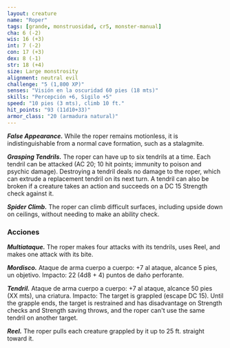 ```yaml
---
layout: creature
name: "Roper"
tags: [grande, monstruosidad, cr5, monster-manual]
cha: 6 (-2)
wis: 16 (+3)
int: 7 (-2)
con: 17 (+3)
dex: 8 (-1)
str: 18 (+4)
size: Large monstrosity
alignment: neutral evil
challenge: "5 (1,800 XP)"
senses: "Visión en la oscuridad 60 pies (18 mts)"
skills: "Percepción +6, Sigilo +5"
speed: "10 pies (3 mts), climb 10 ft."
hit_points: "93 (11d10+33)"
armor_class: "20 (armadura natural)"
---
```


***False Appearance.*** While the roper remains motionless, it is indistinguishable from a normal cave formation, such as a stalagmite.

***Grasping Tendrils.*** The roper can have up to six tendrils at a time. Each tendril can be attacked (AC 20; 10 hit points; immunity to poison and psychic damage). Destroying a tendril deals no damage to the roper, which can extrude a replacement tendril on its next turn. A tendril can also be broken if a creature takes an action and succeeds on a DC 15 Strength check against it.

***Spider Climb.*** The roper can climb difficult surfaces, including upside down on ceilings, without needing to make an ability check.

### Acciones

***Multiataque.*** The roper makes four attacks with its tendrils, uses Reel, and makes one attack with its bite.

***Mordisco.*** Ataque de arma cuerpo a cuerpo: +7 al ataque, alcance 5 pies, un objetivo. Impacto: 22 (4d8 + 4) puntos de daño perforante.

***Tendril.*** Ataque de arma cuerpo a cuerpo: +7 al ataque, alcance 50 pies (XX mts), una criatura. Impacto: The target is grappled (escape DC 15). Until the grapple ends, the target is restrained and has disadvantage on Strength checks and Strength saving throws, and the roper can't use the same tendril on another target.

***Reel.*** The roper pulls each creature grappled by it up to 25 ft. straight toward it.